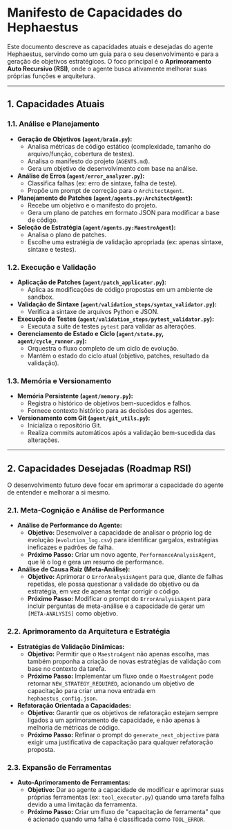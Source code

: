 # Manifesto de Capacidades do Hephaestus

Este documento descreve as capacidades atuais e desejadas do agente Hephaestus, servindo como um guia para o seu desenvolvimento e para a geração de objetivos estratégicos. O foco principal é o **Aprimoramento Auto Recursivo (RSI)**, onde o agente busca ativamente melhorar suas próprias funções e arquitetura.

---

## 1. Capacidades Atuais

### 1.1. Análise e Planejamento
- **Geração de Objetivos (`agent/brain.py`):**
  - Analisa métricas de código estático (complexidade, tamanho do arquivo/função, cobertura de testes).
  - Analisa o manifesto do projeto (`AGENTS.md`).
  - Gera um objetivo de desenvolvimento com base na análise.
- **Análise de Erros (`agent/error_analyzer.py`):**
  - Classifica falhas (ex: erro de sintaxe, falha de teste).
  - Propõe um prompt de correção para o `ArchitectAgent`.
- **Planejamento de Patches (`agent/agents.py:ArchitectAgent`):**
  - Recebe um objetivo e o manifesto do projeto.
  - Gera um plano de patches em formato JSON para modificar a base de código.
- **Seleção de Estratégia (`agent/agents.py:MaestroAgent`):**
  - Analisa o plano de patches.
  - Escolhe uma estratégia de validação apropriada (ex: apenas sintaxe, sintaxe e testes).

### 1.2. Execução e Validação
- **Aplicação de Patches (`agent/patch_applicator.py`):**
  - Aplica as modificações de código propostas em um ambiente de sandbox.
- **Validação de Sintaxe (`agent/validation_steps/syntax_validator.py`):**
  - Verifica a sintaxe de arquivos Python e JSON.
- **Execução de Testes (`agent/validation_steps/pytest_validator.py`):**
  - Executa a suíte de testes `pytest` para validar as alterações.
- **Gerenciamento de Estado e Ciclo (`agent/state.py`, `agent/cycle_runner.py`):**
  - Orquestra o fluxo completo de um ciclo de evolução.
  - Mantém o estado do ciclo atual (objetivo, patches, resultado da validação).

### 1.3. Memória e Versionamento
- **Memória Persistente (`agent/memory.py`):**
  - Registra o histórico de objetivos bem-sucedidos e falhos.
  - Fornece contexto histórico para as decisões dos agentes.
- **Versionamento com Git (`agent/git_utils.py`):**
  - Inicializa o repositório Git.
  - Realiza commits automáticos após a validação bem-sucedida das alterações.

---

## 2. Capacidades Desejadas (Roadmap RSI)

O desenvolvimento futuro deve focar em aprimorar a capacidade do agente de entender e melhorar a si mesmo.

### 2.1. Meta-Cognição e Análise de Performance
- **Análise de Performance do Agente:**
  - **Objetivo:** Desenvolver a capacidade de analisar o próprio log de evolução (`evolution_log.csv`) para identificar gargalos, estratégias ineficazes e padrões de falha.
  - **Próximo Passo:** Criar um novo agente, `PerformanceAnalysisAgent`, que lê o log e gera um resumo de performance.
- **Análise de Causa Raiz (Meta-Análise):**
  - **Objetivo:** Aprimorar o `ErrorAnalysisAgent` para que, diante de falhas repetidas, ele possa questionar a validade do objetivo ou da estratégia, em vez de apenas tentar corrigir o código.
  - **Próximo Passo:** Modificar o prompt do `ErrorAnalysisAgent` para incluir perguntas de meta-análise e a capacidade de gerar um `[META-ANALYSIS]` como objetivo.

### 2.2. Aprimoramento da Arquitetura e Estratégia
- **Estratégias de Validação Dinâmicas:**
  - **Objetivo:** Permitir que o `MaestroAgent` não apenas escolha, mas também proponha a criação de novas estratégias de validação com base no contexto da tarefa.
  - **Próximo Passo:** Implementar um fluxo onde o `MaestroAgent` pode retornar `NEW_STRATEGY_REQUIRED`, acionando um objetivo de capacitação para criar uma nova entrada em `hephaestus_config.json`.
- **Refatoração Orientada a Capacidades:**
  - **Objetivo:** Garantir que os objetivos de refatoração estejam sempre ligados a um aprimoramento de capacidade, e não apenas à melhoria de métricas de código.
  - **Próximo Passo:** Refinar o prompt do `generate_next_objective` para exigir uma justificativa de capacitação para qualquer refatoração proposta.

### 2.3. Expansão de Ferramentas
- **Auto-Aprimoramento de Ferramentas:**
  - **Objetivo:** Dar ao agente a capacidade de modificar e aprimorar suas próprias ferramentas (ex: `tool_executor.py`) quando uma tarefa falha devido a uma limitação da ferramenta.
  - **Próximo Passo:** Criar um fluxo de "capacitação de ferramenta" que é acionado quando uma falha é classificada como `TOOL_ERROR`.

